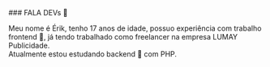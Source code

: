 

<!--
**erikfritas/erikfritas** is a ✨ _special_ ✨ repository because its `README.md` (this file) appears on your GitHub profile.

Here are some ideas to get you started:

- 🔭 I’m currently working on ...
- 🌱 I’m currently learning ...
- 👯 I’m looking to collaborate on ...
- 🤔 I’m looking for help with ...
- 💬 Ask me about ...
- 📫 How to reach me: ...
- 😄 Pronouns: ...
- ⚡ Fun fact: ...
-->

<article>
  ### FALA DEVs 👋
  <p>
    Meu nome é Érik, tenho 17 anos de idade, possuo experiência com trabalho frontend 🔭, já tendo trabalhado como freelancer na empresa LUMAY Publicidade.
    <br>
    Atualmente estou estudando backend 🌱 com PHP.
  </p>
</article>

